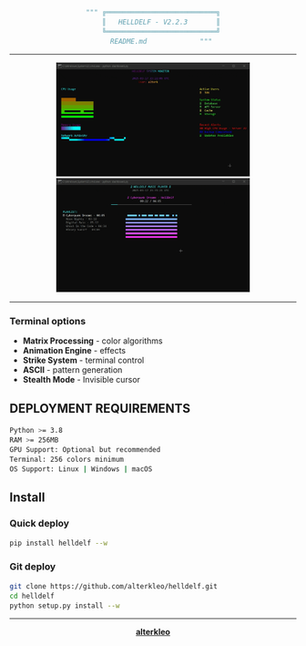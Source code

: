<div align="center">

```py
""" ╔═══════════════════════════╗
    ║   HELLDELF - V2.2.3       ║
    ╚═══════════════════════════╝
    README.md             """
```

---



<div> <img src="./media/dashboard.gif" width="340px"> <img src="./media/music.gif" width="340px"> </div>

---


</div>

### Terminal options
- **Matrix Processing** -  color algorithms
- **Animation Engine** -  effects
- **Strike System** -  terminal control
- **ASCII** -  pattern generation
- **Stealth Mode** - Invisible cursor

## DEPLOYMENT REQUIREMENTS

```bash
Python >= 3.8
RAM >= 256MB
GPU Support: Optional but recommended
Terminal: 256 colors minimum
OS Support: Linux | Windows | macOS
```

## Install

### Quick deploy
```bash
pip install helldelf --w
```

### Git deploy
```bash
git clone https://github.com/alterkleo/helldelf.git
cd helldelf
python setup.py install --w
```

---

<div align="center">

**[alterkleo](https://github.com/alterkleo)**

</div>

